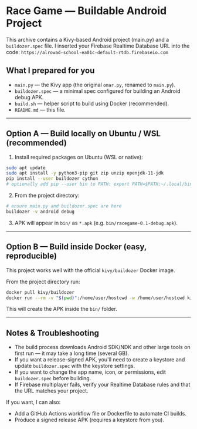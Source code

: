 # Race Game — Buildable Android Project

This archive contains a Kivy-based Android project (main.py) and a `buildozer.spec` file.
I inserted your Firebase Realtime Database URL into the code:
`https://alrowad-school-ea01c-default-rtdb.firebaseio.com`

## What I prepared for you
- `main.py` — the Kivy app (the original `omar.py`, renamed to `main.py`).
- `buildozer.spec` — a minimal spec configured for building an Android debug APK.
- `build.sh` — helper script to build using Docker (recommended).
- `README.md` — this file.

---

## Option A — Build locally on Ubuntu / WSL (recommended)

1. Install required packages on Ubuntu (WSL or native):
```bash
sudo apt update
sudo apt install -y python3-pip git zip unzip openjdk-11-jdk
pip install --user buildozer cython
# optionally add pip --user bin to PATH: export PATH=$PATH:~/.local/bin
```

2. From the project directory:
```bash
# ensure main.py and buildozer.spec are here
buildozer -v android debug
```

3. APK will appear in `bin/` as `*.apk` (e.g. `bin/racegame-0.1-debug.apk`).

---

## Option B — Build inside Docker (easy, reproducible)

This project works well with the official `kivy/buildozer` Docker image.

From the project directory run:
```bash
docker pull kivy/buildozer
docker run --rm -v "$(pwd)":/home/user/hostcwd -w /home/user/hostcwd kivy/buildozer buildozer -v android debug
```

This will create the APK inside the `bin/` folder.

---

## Notes & Troubleshooting

- The build process downloads Android SDK/NDK and other large tools on first run — it may take a long time (several GB).
- If you want a release-signed APK, you'll need to create a keystore and update `buildozer.spec` with the keystore settings.
- If you want to change the app name, icon, or permissions, edit `buildozer.spec` before building.
- If Firebase multiplayer fails, verify your Realtime Database rules and that the URL matches your project.

If you want, I can also:
- Add a GitHub Actions workflow file or Dockerfile to automate CI builds.
- Produce a signed release APK (requires a keystore from you).